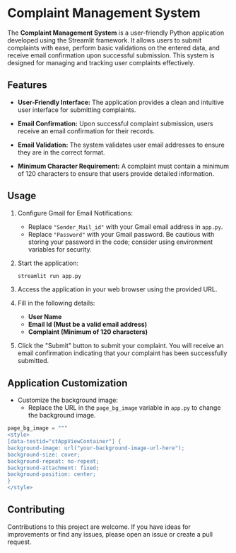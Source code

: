 # Complaint Management System

The **Complaint Management System** is a user-friendly Python application developed using the Streamlit framework. It allows users to submit complaints with ease, perform basic validations on the entered data, and receive email confirmation upon successful submission. This system is designed for managing and tracking user complaints effectively.

## Features

- **User-Friendly Interface:** The application provides a clean and intuitive user interface for submitting complaints.

- **Email Confirmation:** Upon successful complaint submission, users receive an email confirmation for their records.

- **Email Validation:** The system validates user email addresses to ensure they are in the correct format.

- **Minimum Character Requirement:** A complaint must contain a minimum of 120 characters to ensure that users provide detailed information.


## Usage

1. Configure Gmail for Email Notifications:
   - Replace `"Sender_Mail_id"` with your Gmail email address in `app.py`.
   - Replace `"Password"` with your Gmail password. Be cautious with storing your password in the code; consider using environment variables for security.

2. Start the application:

   ```bash
   streamlit run app.py
   ```

3. Access the application in your web browser using the provided URL.

4. Fill in the following details:
   - **User Name**
   - **Email Id (Must be a valid email address)**
   - **Complaint (Minimum of 120 characters)**

5. Click the "Submit" button to submit your complaint. You will receive an email confirmation indicating that your complaint has been successfully submitted.

## Application Customization

- Customize the background image:
  - Replace the URL in the `page_bg_image` variable in `app.py` to change the background image.

```python
page_bg_image = """
<style>
[data-testid="stAppViewContainer"] {
background-image: url("your-background-image-url-here");
background-size: cover;
background-repeat: no-repeat;
background-attachment: fixed;
background-position: center;
}
</style>
```

## Contributing

Contributions to this project are welcome. If you have ideas for improvements or find any issues, please open an issue or create a pull request.

